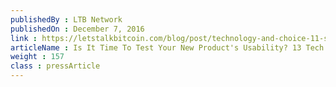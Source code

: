 ```yaml
---
publishedBy : LTB Network
publishedOn : December 7, 2016
link : https://letstalkbitcoin.com/blog/post/technology-and-choice-11-storj-shawn-wilkinson
articleName : Is It Time To Test Your New Product's Usability? 13 Tech Experts Weigh In
weight : 157 
class : pressArticle
---
```

